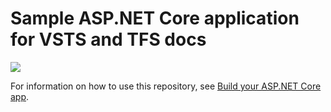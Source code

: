 # Sample ASP.NET Core application for VSTS and TFS docs

[<img src="https://niposoftware.visualstudio.com/_apis/public/build/definitions/15ce0e91-931d-4fbf-9169-8c3dde412b54/173/badge"/>](https://niposoftware.visualstudio.com/Nfield/Team%20White/_build/index?definitionId=173)

For information on how to use this repository, see [Build your ASP.NET Core app](https://docs.microsoft.com/en-us/vsts/build-release/apps/aspnet/build-aspnet-core).
